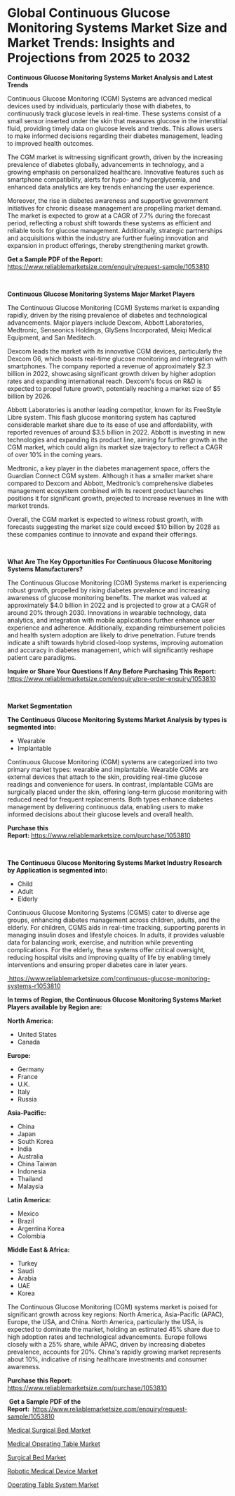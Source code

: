 <p><h1>Global Continuous Glucose Monitoring Systems Market Size and Market Trends: Insights and Projections from 2025 to 2032</h1></p><p><strong>Continuous Glucose Monitoring Systems Market Analysis and Latest Trends</strong></p>
<p><p>Continuous Glucose Monitoring (CGM) Systems are advanced medical devices used by individuals, particularly those with diabetes, to continuously track glucose levels in real-time. These systems consist of a small sensor inserted under the skin that measures glucose in the interstitial fluid, providing timely data on glucose levels and trends. This allows users to make informed decisions regarding their diabetes management, leading to improved health outcomes.</p><p>The CGM market is witnessing significant growth, driven by the increasing prevalence of diabetes globally, advancements in technology, and a growing emphasis on personalized healthcare. Innovative features such as smartphone compatibility, alerts for hypo- and hyperglycemia, and enhanced data analytics are key trends enhancing the user experience. </p><p>Moreover, the rise in diabetes awareness and supportive government initiatives for chronic disease management are propelling market demand. The market is expected to grow at a CAGR of 7.7% during the forecast period, reflecting a robust shift towards these systems as efficient and reliable tools for glucose management. Additionally, strategic partnerships and acquisitions within the industry are further fueling innovation and expansion in product offerings, thereby strengthening market growth.</p></p>
<p><strong>Get a Sample PDF of the Report:&nbsp;</strong> <a href="https://www.reliablemarketsize.com/enquiry/request-sample/1053810?utm_campaign=1901&utm_medium=2&utm_source=Github&utm_content=ia&utm_term=03032025&utm_id=continuous-glucose-monitoring-systems">https://www.reliablemarketsize.com/enquiry/request-sample/1053810</a></p>
<p>&nbsp;</p>
<p><strong>Continuous Glucose Monitoring Systems Major Market Players</strong></p>
<p><p>The Continuous Glucose Monitoring (CGM) Systems market is expanding rapidly, driven by the rising prevalence of diabetes and technological advancements. Major players include Dexcom, Abbott Laboratories, Medtronic, Senseonics Holdings, GlySens Incorporated, Meiqi Medical Equipment, and San Meditech.</p><p>Dexcom leads the market with its innovative CGM devices, particularly the Dexcom G6, which boasts real-time glucose monitoring and integration with smartphones. The company reported a revenue of approximately $2.3 billion in 2022, showcasing significant growth driven by higher adoption rates and expanding international reach. Dexcom's focus on R&D is expected to propel future growth, potentially reaching a market size of $5 billion by 2026.</p><p>Abbott Laboratories is another leading competitor, known for its FreeStyle Libre system. This flash glucose monitoring system has captured considerable market share due to its ease of use and affordability, with reported revenues of around $3.5 billion in 2022. Abbott is investing in new technologies and expanding its product line, aiming for further growth in the CGM market, which could align its market size trajectory to reflect a CAGR of over 10% in the coming years.</p><p>Medtronic, a key player in the diabetes management space, offers the Guardian Connect CGM system. Although it has a smaller market share compared to Dexcom and Abbott, Medtronic’s comprehensive diabetes management ecosystem combined with its recent product launches positions it for significant growth, projected to increase revenues in line with market trends.</p><p>Overall, the CGM market is expected to witness robust growth, with forecasts suggesting the market size could exceed $10 billion by 2028 as these companies continue to innovate and expand their offerings.</p></p>
<p>&nbsp;</p>
<p><strong>What Are The Key Opportunities For Continuous Glucose Monitoring Systems Manufacturers?</strong></p>
<p><p>The Continuous Glucose Monitoring (CGM) Systems market is experiencing robust growth, propelled by rising diabetes prevalence and increasing awareness of glucose monitoring benefits. The market was valued at approximately $4.0 billion in 2022 and is projected to grow at a CAGR of around 20% through 2030. Innovations in wearable technology, data analytics, and integration with mobile applications further enhance user experience and adherence. Additionally, expanding reimbursement policies and health system adoption are likely to drive penetration. Future trends indicate a shift towards hybrid closed-loop systems, improving automation and accuracy in diabetes management, which will significantly reshape patient care paradigms.</p></p>
<p><strong>Inquire or Share Your Questions If Any Before Purchasing This Report:</strong> <a href="https://www.reliablemarketsize.com/enquiry/pre-order-enquiry/1053810?utm_campaign=1901&utm_medium=2&utm_source=Github&utm_content=ia&utm_term=03032025&utm_id=continuous-glucose-monitoring-systems">https://www.reliablemarketsize.com/enquiry/pre-order-enquiry/1053810</a></p>
<p>&nbsp;</p>
<p><strong>Market Segmentation</strong></p>
<p><strong>The Continuous Glucose Monitoring Systems Market Analysis by types is segmented into:</strong></p>
<p><ul><li>Wearable</li><li>Implantable</li></ul></p>
<p><p>Continuous Glucose Monitoring (CGM) systems are categorized into two primary market types: wearable and implantable. Wearable CGMs are external devices that attach to the skin, providing real-time glucose readings and convenience for users. In contrast, implantable CGMs are surgically placed under the skin, offering long-term glucose monitoring with reduced need for frequent replacements. Both types enhance diabetes management by delivering continuous data, enabling users to make informed decisions about their glucose levels and overall health.</p></p>
<p><strong>Purchase this Report:&nbsp;</strong><a href="https://www.reliablemarketsize.com/purchase/1053810?utm_campaign=1901&utm_medium=2&utm_source=Github&utm_content=ia&utm_term=03032025&utm_id=continuous-glucose-monitoring-systems">https://www.reliablemarketsize.com/purchase/1053810</a></p>
<p>&nbsp;</p>
<p><strong>The Continuous Glucose Monitoring Systems Market Industry Research by Application is segmented into:</strong></p>
<p><ul><li>Child</li><li>Adult</li><li>Elderly</li></ul></p>
<p><p>Continuous Glucose Monitoring Systems (CGMS) cater to diverse age groups, enhancing diabetes management across children, adults, and the elderly. For children, CGMS aids in real-time tracking, supporting parents in managing insulin doses and lifestyle choices. In adults, it provides valuable data for balancing work, exercise, and nutrition while preventing complications. For the elderly, these systems offer critical oversight, reducing hospital visits and improving quality of life by enabling timely interventions and ensuring proper diabetes care in later years.</p></p>
<p><a href="https://www.reliablemarketsize.com/continuous-glucose-monitoring-systems-r1053810?utm_campaign=1901&utm_medium=2&utm_source=Github&utm_content=ia&utm_term=03032025&utm_id=continuous-glucose-monitoring-systems">&nbsp;https://www.reliablemarketsize.com/continuous-glucose-monitoring-systems-r1053810</a></p>
<p><strong>In terms of Region, the Continuous Glucose Monitoring Systems Market Players available by Region are:</strong></p>
<p>
    <p> <strong> North America: </strong>
        <ul>
            <li>United States</li>
            <li>Canada</li>
        </ul>
        </p> 
    <p> <strong> Europe: </strong>
        <ul>
            <li>Germany</li>
            <li>France</li>
            <li>U.K.</li>
            <li>Italy</li>
            <li>Russia</li>
        </ul>
        </p> 
    <p> <strong> Asia-Pacific: </strong>
        <ul>
            <li>China</li>
            <li>Japan</li>
            <li>South Korea</li>
            <li>India</li>
            <li>Australia</li>
            <li>China Taiwan</li>
            <li>Indonesia</li>
            <li>Thailand</li>
            <li>Malaysia</li>
        </ul>
        </p> 
    <p> <strong> Latin America: </strong>
        <ul>
            <li>Mexico</li>
            <li>Brazil</li>
            <li>Argentina Korea</li>
            <li>Colombia</li>
        </ul>
        </p> 
    <p> <strong> Middle East & Africa: </strong>
        <ul>
            <li>Turkey</li>
            <li>Saudi</li>
            <li>Arabia</li>
            <li>UAE</li>
            <li>Korea</li>
        </ul>
    </p>
    </p>
<p><p>The Continuous Glucose Monitoring (CGM) systems market is poised for significant growth across key regions: North America, Asia-Pacific (APAC), Europe, the USA, and China. North America, particularly the USA, is expected to dominate the market, holding an estimated 45% share due to high adoption rates and technological advancements. Europe follows closely with a 25% share, while APAC, driven by increasing diabetes prevalence, accounts for 20%. China's rapidly growing market represents about 10%, indicative of rising healthcare investments and consumer awareness.</p></p>
<p><strong>Purchase this Report: </strong><a href="https://www.reliablemarketsize.com/purchase/1053810?utm_campaign=1901&utm_medium=2&utm_source=Github&utm_content=ia&utm_term=03032025&utm_id=continuous-glucose-monitoring-systems">https://www.reliablemarketsize.com/purchase/1053810</a></p>
<p>&nbsp;<strong>Get a Sample PDF of the Report:&nbsp;&nbsp;</strong><a href="https://www.reliablemarketsize.com/enquiry/request-sample/1053810?utm_campaign=1901&utm_medium=2&utm_source=Github&utm_content=ia&utm_term=03032025&utm_id=continuous-glucose-monitoring-systems">https://www.reliablemarketsize.com/enquiry/request-sample/1053810</a></p>
<p><strong></strong></p>
<p><p><a href="https://github.com/edacruz6/Market-Research-Report-List-1/blob/main/medical-surgical-bed-market.md?utm_campaign=1901&utm_medium=2&utm_source=Github&utm_content=ia&utm_term=03032025&utm_id=continuous-glucose-monitoring-systems">Medical Surgical Bed Market</a></p><p><a href="https://github.com/JakirUddin511/Market-Research-Report-List-1/blob/main/medical-operating-table-market.md?utm_campaign=1901&utm_medium=2&utm_source=Github&utm_content=ia&utm_term=03032025&utm_id=continuous-glucose-monitoring-systems">Medical Operating Table Market</a></p><p><a href="https://github.com/GenaGaines34/Market-Research-Report-List-1/blob/main/surgical-bed-market.md?utm_campaign=1901&utm_medium=2&utm_source=Github&utm_content=ia&utm_term=03032025&utm_id=continuous-glucose-monitoring-systems">Surgical Bed Market</a></p><p><a href="https://github.com/yankimber90yankim/Market-Research-Report-List-1/blob/main/robotic-medical-device-market.md?utm_campaign=1901&utm_medium=2&utm_source=Github&utm_content=ia&utm_term=03032025&utm_id=continuous-glucose-monitoring-systems">Robotic Medical Device Market</a></p><p><a href="https://github.com/ChiragRP21/Market-Research-Report-List-7/blob/main/operating-table-system-market.md?utm_campaign=1901&utm_medium=2&utm_source=Github&utm_content=ia&utm_term=03032025&utm_id=continuous-glucose-monitoring-systems">Operating Table System Market</a></p></p>